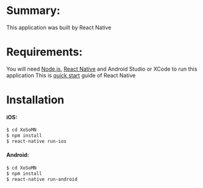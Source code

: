 # Summary:
This application was built by React Native
# Requirements:
You will need [Node.js](https://nodejs.org/), [React Native](https://facebook.github.io/react-native/releases/0.23/) and Android Studio or XCode to run this application
This is [quick start](https://facebook.github.io/react-native/releases/0.23/docs/getting-started.html#quick-start) guide of React Native
# Installation
#### iOS:
```sh
$ cd XoSoMN
$ npm install
$ react-native run-ios
```
#### Android:
```sh
$ cd XoSoMN
$ npm install
$ react-native run-android
```


